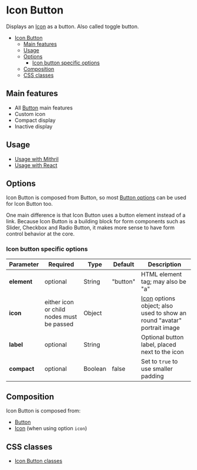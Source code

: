 # Icon Button

Displays an [Icon](icon.md) as a button. Also called toggle button.

<!-- MarkdownTOC autolink="true" autoanchor="true" bracket="round" levels="1,2,3" -->

- [Icon Button](#icon-button)
  - [Main features](#main-features)
  - [Usage](#usage)
  - [Options](#options)
    - [Icon button specific options](#icon-button-specific-options)
  - [Composition](#composition)
  - [CSS classes](#css-classes)

<!-- /MarkdownTOC -->


<a id="main-features"></a>
## Main features

* All [Button](button.md) main features
* Custom icon
* Compact display
* Inactive display



<a id="usage"></a>
## Usage

* [Usage with Mithril](mithril/icon-button.md)
* [Usage with React](react/icon-button.md)



<a id="options"></a>
## Options

Icon Button is composed from Button, so most [Button options](button.md#options) can be used for Icon Button too. 

One main difference is that Icon Button uses a button element instead of a link. Because Icon Button is a building block for form components such as Slider, Checkbox and Radio Button, it makes more sense to have form control behavior at the core. 


<a id="icon-button-specific-options"></a>
### Icon button specific options

| **Parameter** |  **Required** | **Type** | **Default** | **Description** |
| ------------- | -------------- | -------- | ----------- | --------------- |
| **element** | optional | String | "button" | HTML element tag; may also be "a" |
| **icon**      | either icon or child nodes must be passed | Object |  | [Icon](icon.md) options object; also used to show an round "avatar" portrait image |
| **label** | optional | String |  | Optional button label, placed next to the icon |
| **compact**   | optional | Boolean | false | Set to `true` to use smaller padding |



<a id="composition"></a>
## Composition

Icon Button is composed from:

* [Button](button.md)
* [Icon](icon.md) (when using option `icon`)



<a id="css-classes"></a>
## CSS classes

* [Icon Button classes](../../packages/polythene-css-classes/icon-button.js)


